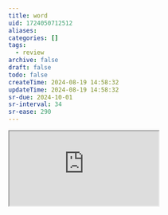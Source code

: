 ```yaml
---
title: word
uid: 1724050712512
aliases:
categories: []
tags:
  - review
archive: false
draft: false
todo: false
createTime: 2024-08-19 14:58:32
updateTime: 2024-08-19 14:58:32
sr-due: 2024-10-01
sr-interval: 34
sr-ease: 290
---
```


<iframe
  class="iframe_full"
  src="https://dict.youdao.com/result?word=word&lang=en"
>
</iframe>
